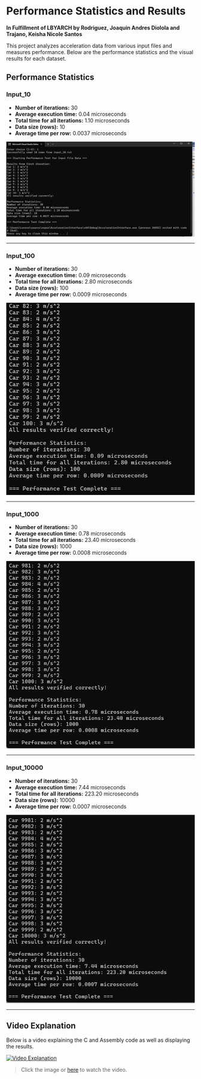 # Performance Statistics and Results

**In Fulfillment of LBYARCH by Rodriguez, Joaquin Andres Diolola and Trajano, Keisha Nicole Santos**

This project analyzes acceleration data from various input files and measures performance. Below are the performance statistics and the visual results for each dataset.

## Performance Statistics

### Input_10
- **Number of iterations:** 30
- **Average execution time:** 0.04 microseconds
- **Total time for all iterations:** 1.10 microseconds
- **Data size (rows):** 10
- **Average time per row:** 0.0037 microseconds

![Input_10 Results](Input_10_results.png)

---

### Input_100
- **Number of iterations:** 30
- **Average execution time:** 0.09 microseconds
- **Total time for all iterations:** 2.80 microseconds
- **Data size (rows):** 100
- **Average time per row:** 0.0009 microseconds

![Input_100 Results](Input_100_results.png)

---

### Input_1000
- **Number of iterations:** 30
- **Average execution time:** 0.78 microseconds
- **Total time for all iterations:** 23.40 microseconds
- **Data size (rows):** 1000
- **Average time per row:** 0.0008 microseconds

![Input_1000 Results](Input_1000_results.png)

---

### Input_10000
- **Number of iterations:** 30
- **Average execution time:** 7.44 microseconds
- **Total time for all iterations:** 223.20 microseconds
- **Data size (rows):** 10000
- **Average time per row:** 0.0007 microseconds

![Input_10000 Results](Input_10000_results.png)

---

## Video Explanation

Below is a video explaining the C and Assembly code as well as displaying the results.

[![Video Explanation](https://img.youtube.com/vi/JkugHvaB3fY/0.jpg)](https://youtu.be/JkugHvaB3fY?si=6USONlRaXU5XtZ3a)

> Click the image or [here](https://youtu.be/JkugHvaB3fY?si=6USONlRaXU5XtZ3a) to watch the video.
